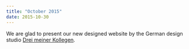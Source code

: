 ```yaml
---
title: "October 2015"
date: 2015-10-30
---
```


We are glad to present our new designed website by the German design studio [Drei meiner Kollegen](http://www.dreimeinerkollegen.de/).